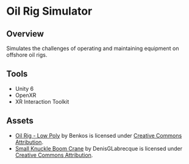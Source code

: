 # Oil Rig Simulator
## Overview
Simulates the challenges of operating and maintaining equipment on offshore oil rigs.

## Tools
- Unity 6
- OpenXR
- XR Interaction Toolkit

## Assets
- [Oil Rig - Low Poly](https://skfb.ly/oOTpN) by Benkos is licensed under [Creative Commons Attribution](http://creativecommons.org/licenses/by/4.0/).
- [Small Knuckle Boom Crane](https://skfb.ly/6RZ7p) by DenisGLabrecque is licensed under [Creative Commons Attribution](http://creativecommons.org/licenses/by/4.0/).